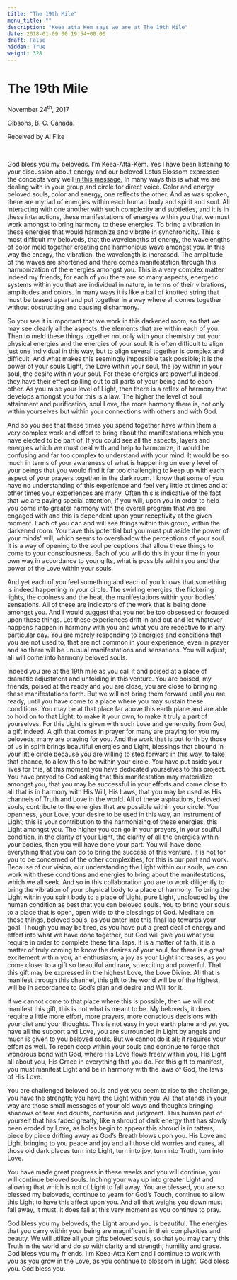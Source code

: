 ```yaml
---
title: "The 19th Mile"
menu_title: ""
description: "Keea atta Kem says we are at The 19th Mile"
date: 2018-01-09 00:19:54+00:00
draft: False
hidden: True
weight: 328
---
```

# The 19th Mile

November 24<sup>th</sup>, 2017

Gibsons, B. C. Canada.

Received by Al Fike

 

God bless you my beloveds. I’m Keea-Atta-Kem. Yes I have been listening to your discussion about energy and our beloved Lotus Blossom expressed the concepts very well [in this message.](/contemporary-messages/messages-sorted-year/messages-2017/the-diamond-lights-of-your-being-af-29-0ct-2017/) In many ways this is what we are dealing with in your group and circle for direct voice. Color and energy beloved souls, color and energy, one reflects the other. And as was spoken, there are myriad of energies within each human body and spirit and soul. All interacting with one another with such complexity and subtleties, and it is in these interactions, these manifestations of energies within you that we must work amongst to bring harmony to these energies. To bring a vibration in these energies that would harmonize and vibrate in synchronicity. This is most difficult my beloveds, that the wavelengths of energy, the wavelengths of color meld together creating one harmonious wave amongst you. In this way the energy, the vibration, the wavelength is increased. The amplitude of the waves are shortened and there comes manifestation through this harmonization of the energies amongst you. This is a very complex matter indeed my friends, for each of you there are so many aspects, energetic systems within you that are individual in nature, in terms of their vibrations, amplitudes and colors. In many ways it is like a ball of knotted string that must be teased apart and put together in a way where all comes together without obstructing and causing disharmony. 

So you see it is important that we work in this darkened room, so that we may see clearly all the aspects, the elements that are within each of you. Then to meld these things together not only with your chemistry but your physical energies and the energies of your soul. It is often difficult to align just one individual in this way, but to align several together is complex and difficult. And what makes this seemingly impossible task possible; it is the power of your souls Light, the Love within your soul, the joy within in your soul, the desire within your soul. For these energies are powerful indeed, they have their effect spilling out to all parts of your being and to each other. As you raise your level of Light, then there is a reflex of harmony that develops amongst you for this is a law. The higher the level of soul attainment and purification, soul Love, the more harmony there is, not only within yourselves but within your connections with others and with God. 

And so you see that these times you spend together have within them a very complex work and effort to bring about the manifestations which you have elected to be part of. If you could see all the aspects, layers and energies which we must deal with and help to harmonize, it would be confusing and far too complex to understand with your mind. It would be so much in terms of your awareness of what is happening on every level of your beings that you would find it far too challenging to keep up with each aspect of your prayers together in the dark room. I know that some of you have no understanding of this experience and feel very little at times and at other times your experiences are many. Often this is indicative of the fact that we are paying special attention, if you will, upon you in order to help you come into greater harmony with the overall program that we are engaged with and this is dependent upon your receptivity at the given moment. Each of you can and will see things within this group, within the darkened room. You have this potential but you must put aside the power of your minds' will, which seems to overshadow the perceptions of your soul. It is a way of opening to the soul perceptions that allow these things to come to your consciousness. Each of you will do this in your time in your own way in accordance to your gifts, what is possible within you and the power of the Love within your souls.

And yet each of you feel something and each of you knows that something is indeed happening in your circle. The swirling energies, the flickering lights, the coolness and the heat, the manifestations within your bodies’ sensations. All of these are indicators of the work that is being done amongst you. And I would suggest that you not be too obsessed or focused upon these things. Let these experiences drift in and out and let whatever happens happen in harmony with you and what you are receptive to in any particular day. You are merely responding to energies and conditions that you are not used to, that are not common in your experience, even in prayer and so there will be unusual manifestations and sensations. You will adjust; all will come into harmony beloved souls. 

Indeed you are at the 19th mile as you call it and poised at a place of dramatic adjustment and unfolding in this venture. You are poised, my friends, poised at the ready and you are close, you are close to bringing these manifestations forth. But we will not bring them forward until you are ready, until you have come to a place where you may sustain these conditions. You may be at that place far above this earth plane and are able to hold on to that Light, to make it your own, to make it truly a part of yourselves. For this Light is given with such Love and generosity from God, a gift indeed. A gift that comes in prayer for many are praying for you my beloveds, many are praying for you. And the work that is put forth by those of us in spirit brings beautiful energies and Light, blessings that abound in your little circle because you are willing to step forward in this way, to take that chance, to allow this to be within your circle. You have put aside your lives for this, at this moment you have dedicated yourselves to this project. You have prayed to God asking that this manifestation may materialize amongst you, that you may be successful in your efforts and come close to all that is in harmony with His Will, His Laws, that you may be used as His channels of Truth and Love in the world. All of these aspirations, beloved souls, contribute to the energies that are possible within your circle. Your openness, your Love, your desire to be used in this way, an instrument of Light; this is your contribution to the harmonizing of these energies, this Light amongst you. The higher you can go in your prayers, in your soulful condition, in the clarity of your Light, the clarity of all the energies within your bodies, then you will have done your part. You will have done everything that you can do to bring the success of this venture. It is not for you to be concerned of the other complexities, for this is our part and work. Because of our vision, our understanding the Light within our souls, we can work with these conditions and energies to bring about the manifestations, which we all seek. And so in this collaboration you are to work diligently to bring the vibration of your physical body to a place of harmony. To bring the Light within you spirit body to a place of Light, pure Light, unclouded by the human condition as best that you can beloved souls. You to bring your souls to a place that is open, open wide to the blessings of God. Meditate on these things, beloved souls, as you enter into this final lap towards your goal. Though you may be tired, as you have put a great deal of energy and effort into what we have done together, but God will give you what you require in order to complete these final laps. It is a matter of faith, it is a matter of truly coming to know the desires of your soul, for there is a great excitement within you, an enthusiasm, a joy as your Light increases, as you come closer to a gift so beautiful and rare, so exciting and powerful. That this gift may be expressed in the highest Love, the Love Divine. All that is manifest through this channel, this gift to the world will be of the highest, will be in accordance to God’s plan and desire and Will for it. 

If we cannot come to that place where this is possible, then we will not manifest this gift, this is not what is meant to be. My beloveds, it does require a little more effort, more prayers, more conscious decisions with your diet and your thoughts. This is not easy in your earth plane and yet you have all the support and Love, you are surrounded in Light by angels and much is given to you beloved souls. But we cannot do it all; it requires your effort as well. To reach deep within your souls and continue to forge that wondrous bond with God, where His Love flows freely within you, His Light all about you, His Grace in everything that you do. For this gift to manifest, you must manifest Light and be in harmony with the laws of God, the laws of His Love. 

You are challenged beloved souls and yet you seem to rise to the challenge, you have the strength; you have the Light within you. All that stands in your way are those small messages of your old ways and thoughts bringing shadows of fear and doubts, confusion and judgment. This human part of yourself that has faded greatly, like a shroud of dark energy that has slowly been eroded by Love, as holes begin to appear this shroud is in tatters, piece by piece drifting away as God’s Breath blows upon you. His Love and Light bringing to you peace and joy and all those old worries and cares, all those old dark places turn into Light, turn into joy, turn into Truth, turn into Love. 

You have made great progress in these weeks and you will continue, you will continue beloved souls. Inching your way up into greater Light and allowing that which is not of Light to fall away. You are blessed, you are so blessed my beloveds, continue to yearn for God’s Touch, continue to allow this Light to have this affect upon you. And all that weighs you down must fall away, it must, it does fall at this very moment as you continue to pray. 

God bless you my beloveds, the Light around you is beautiful. The energies that you carry within your being are magnificent in their complexities and beauty. We will utilize all your gifts beloved souls, so that you may carry this Truth in the world and do so with clarity and strength, humility and grace. God bless you my friends. I’m Keea-Atta Kem and I continue to work with you as you grow in the Love, as you continue to blossom in Light. God bless you. God bless you.

